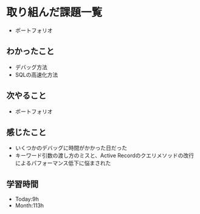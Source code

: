 # 取り組んだ課題一覧
- ポートフォリオ
## わかったこと
- デバッグ方法
- SQLの高速化方法
## 次やること
- ポートフォリオ
## 感じたこと
- いくつかのデバッグに時間がかかった日だった
- キーワード引数の渡し方のミスと、Active Recordのクエリメソッドの改行によるパフォーマンス低下に悩まされた
## 学習時間
- Today:9h
- Month:113h
